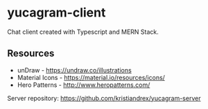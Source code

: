 # yucagram-client

Chat client created with Typescript and MERN Stack.

## Resources

* unDraw - https://undraw.co/illustrations
* Material Icons - https://material.io/resources/icons/
* Hero Patterns - http://www.heropatterns.com/

Server repository: https://github.com/kristiandrex/yucagram-server